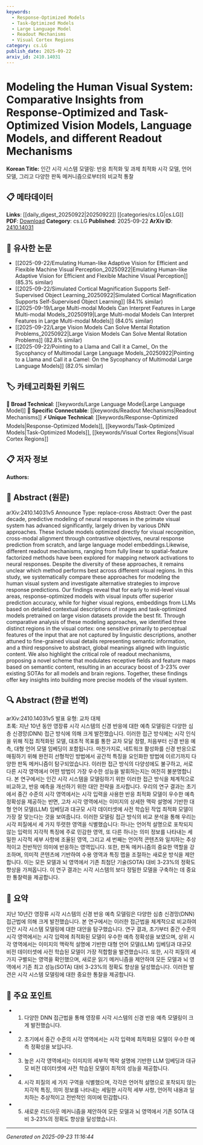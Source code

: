 ```yaml
---
keywords:
  - Response-Optimized Models
  - Task-Optimized Models
  - Large Language Model
  - Readout Mechanisms
  - Visual Cortex Regions
category: cs.LG
publish_date: 2025-09-22
arxiv_id: 2410.14031
---
```


<!-- KEYWORD_LINKING_METADATA:
{
  "processed_timestamp": "2025-09-23T11:16:44.864788",
  "vocabulary_version": "1.0",
  "selected_keywords": [
    "Response-Optimized Models",
    "Task-Optimized Models",
    "Large Language Model",
    "Readout Mechanisms",
    "Visual Cortex Regions"
  ],
  "rejected_keywords": [],
  "similarity_scores": {
    "Response-Optimized Models": 0.75,
    "Task-Optimized Models": 0.77,
    "Large Language Model": 0.8,
    "Readout Mechanisms": 0.79,
    "Visual Cortex Regions": 0.78
  },
  "extraction_method": "AI_prompt_based",
  "budget_applied": true,
  "candidates_json": {
    "candidates": [
      {
        "surface": "response-optimized models",
        "canonical": "Response-Optimized Models",
        "aliases": [
          "response-optimized vision models"
        ],
        "category": "unique_technical",
        "rationale": "This term is specific to the study's focus on optimizing models for neural response prediction, offering a unique perspective on model evaluation.",
        "novelty_score": 0.65,
        "connectivity_score": 0.7,
        "specificity_score": 0.8,
        "link_intent_score": 0.75
      },
      {
        "surface": "task-optimized models",
        "canonical": "Task-Optimized Models",
        "aliases": [
          "task-optimized vision models"
        ],
        "category": "unique_technical",
        "rationale": "This term highlights models optimized for specific tasks, providing insights into performance across different visual regions.",
        "novelty_score": 0.68,
        "connectivity_score": 0.72,
        "specificity_score": 0.78,
        "link_intent_score": 0.77
      },
      {
        "surface": "Large Language Model",
        "canonical": "Large Language Model",
        "aliases": [
          "LLM"
        ],
        "category": "broad_technical",
        "rationale": "LLMs are crucial for understanding the integration of linguistic and visual information in neural response predictions.",
        "novelty_score": 0.5,
        "connectivity_score": 0.85,
        "specificity_score": 0.7,
        "link_intent_score": 0.8
      },
      {
        "surface": "readout mechanisms",
        "canonical": "Readout Mechanisms",
        "aliases": [
          "readout methods"
        ],
        "category": "specific_connectable",
        "rationale": "Understanding different readout mechanisms is key to mapping network activations to neural responses effectively.",
        "novelty_score": 0.6,
        "connectivity_score": 0.78,
        "specificity_score": 0.75,
        "link_intent_score": 0.79
      },
      {
        "surface": "visual cortex regions",
        "canonical": "Visual Cortex Regions",
        "aliases": [
          "visual regions"
        ],
        "category": "unique_technical",
        "rationale": "Identifying distinct regions in the visual cortex is essential for tailoring models to specific neural response characteristics.",
        "novelty_score": 0.7,
        "connectivity_score": 0.65,
        "specificity_score": 0.82,
        "link_intent_score": 0.78
      }
    ],
    "ban_list_suggestions": [
      "neural responses",
      "visual system",
      "modeling approaches"
    ]
  },
  "decisions": [
    {
      "candidate_surface": "response-optimized models",
      "resolved_canonical": "Response-Optimized Models",
      "decision": "linked",
      "scores": {
        "novelty": 0.65,
        "connectivity": 0.7,
        "specificity": 0.8,
        "link_intent": 0.75
      }
    },
    {
      "candidate_surface": "task-optimized models",
      "resolved_canonical": "Task-Optimized Models",
      "decision": "linked",
      "scores": {
        "novelty": 0.68,
        "connectivity": 0.72,
        "specificity": 0.78,
        "link_intent": 0.77
      }
    },
    {
      "candidate_surface": "Large Language Model",
      "resolved_canonical": "Large Language Model",
      "decision": "linked",
      "scores": {
        "novelty": 0.5,
        "connectivity": 0.85,
        "specificity": 0.7,
        "link_intent": 0.8
      }
    },
    {
      "candidate_surface": "readout mechanisms",
      "resolved_canonical": "Readout Mechanisms",
      "decision": "linked",
      "scores": {
        "novelty": 0.6,
        "connectivity": 0.78,
        "specificity": 0.75,
        "link_intent": 0.79
      }
    },
    {
      "candidate_surface": "visual cortex regions",
      "resolved_canonical": "Visual Cortex Regions",
      "decision": "linked",
      "scores": {
        "novelty": 0.7,
        "connectivity": 0.65,
        "specificity": 0.82,
        "link_intent": 0.78
      }
    }
  ]
}
-->

# Modeling the Human Visual System: Comparative Insights from Response-Optimized and Task-Optimized Vision Models, Language Models, and different Readout Mechanisms

**Korean Title:** 인간 시각 시스템 모델링: 반응 최적화 및 과제 최적화 시각 모델, 언어 모델, 그리고 다양한 판독 메커니즘으로부터의 비교적 통찰

## 📋 메타데이터

**Links**: [[daily_digest_20250922|20250922]] [[categories/cs.LG|cs.LG]]
**PDF**: [Download](https://arxiv.org/pdf/2410.14031.pdf)
**Category**: cs.LG
**Published**: 2025-09-22
**ArXiv ID**: [2410.14031](https://arxiv.org/abs/2410.14031)

## 🔗 유사한 논문
- [[2025-09-22/Emulating Human-like Adaptive Vision for Efficient and Flexible Machine Visual Perception_20250922|Emulating Human-like Adaptive Vision for Efficient and Flexible Machine Visual Perception]] (85.3% similar)
- [[2025-09-22/Simulated Cortical Magnification Supports Self-Supervised Object Learning_20250922|Simulated Cortical Magnification Supports Self-Supervised Object Learning]] (84.1% similar)
- [[2025-09-19/Large Multi-modal Models Can Interpret Features in Large Multi-modal Models_20250919|Large Multi-modal Models Can Interpret Features in Large Multi-modal Models]] (84.0% similar)
- [[2025-09-22/Large Vision Models Can Solve Mental Rotation Problems_20250922|Large Vision Models Can Solve Mental Rotation Problems]] (82.8% similar)
- [[2025-09-22/Pointing to a Llama and Call it a Camel_ On the Sycophancy of Multimodal Large Language Models_20250922|Pointing to a Llama and Call it a Camel: On the Sycophancy of Multimodal Large Language Models]] (82.0% similar)

## 🏷️ 카테고리화된 키워드
**🧠 Broad Technical**: [[keywords/Large Language Model|Large Language Model]]
**🔗 Specific Connectable**: [[keywords/Readout Mechanisms|Readout Mechanisms]]
**⚡ Unique Technical**: [[keywords/Response-Optimized Models|Response-Optimized Models]], [[keywords/Task-Optimized Models|Task-Optimized Models]], [[keywords/Visual Cortex Regions|Visual Cortex Regions]]

## 📋 저자 정보

**Authors:** 

## 📄 Abstract (원문)

arXiv:2410.14031v5 Announce Type: replace-cross 
Abstract: Over the past decade, predictive modeling of neural responses in the primate visual system has advanced significantly, largely driven by various DNN approaches. These include models optimized directly for visual recognition, cross-modal alignment through contrastive objectives, neural response prediction from scratch, and large language model embeddings.Likewise, different readout mechanisms, ranging from fully linear to spatial-feature factorized methods have been explored for mapping network activations to neural responses. Despite the diversity of these approaches, it remains unclear which method performs best across different visual regions. In this study, we systematically compare these approaches for modeling the human visual system and investigate alternative strategies to improve response predictions. Our findings reveal that for early to mid-level visual areas, response-optimized models with visual inputs offer superior prediction accuracy, while for higher visual regions, embeddings from LLMs based on detailed contextual descriptions of images and task-optimized models pretrained on large vision datasets provide the best fit. Through comparative analysis of these modeling approaches, we identified three distinct regions in the visual cortex: one sensitive primarily to perceptual features of the input that are not captured by linguistic descriptions, another attuned to fine-grained visual details representing semantic information, and a third responsive to abstract, global meanings aligned with linguistic content. We also highlight the critical role of readout mechanisms, proposing a novel scheme that modulates receptive fields and feature maps based on semantic content, resulting in an accuracy boost of 3-23% over existing SOTAs for all models and brain regions. Together, these findings offer key insights into building more precise models of the visual system.

## 🔍 Abstract (한글 번역)

arXiv:2410.14031v5 발표 유형: 교차 대체  
초록: 지난 10년 동안 영장류 시각 시스템의 신경 반응에 대한 예측 모델링은 다양한 심층 신경망(DNN) 접근 방식에 의해 크게 발전했습니다. 이러한 접근 방식에는 시각 인식을 위해 직접 최적화된 모델, 대조적 목표를 통한 교차 모달 정렬, 처음부터 신경 반응 예측, 대형 언어 모델 임베딩이 포함됩니다. 마찬가지로, 네트워크 활성화를 신경 반응으로 매핑하기 위해 완전히 선형적인 방법에서 공간적 특징을 요인화한 방법에 이르기까지 다양한 판독 메커니즘이 탐구되었습니다. 이러한 접근 방식의 다양성에도 불구하고, 서로 다른 시각 영역에서 어떤 방법이 가장 우수한 성능을 발휘하는지는 여전히 불분명합니다. 본 연구에서는 인간 시각 시스템을 모델링하기 위한 이러한 접근 방식을 체계적으로 비교하고, 반응 예측을 개선하기 위한 대안 전략을 조사합니다. 우리의 연구 결과는 초기에서 중간 수준의 시각 영역에서는 시각 입력을 사용한 반응 최적화 모델이 우수한 예측 정확성을 제공하는 반면, 고차 시각 영역에서는 이미지의 상세한 맥락 설명에 기반한 대형 언어 모델(LLM) 임베딩과 대규모 시각 데이터셋에 사전 학습된 작업 최적화 모델이 가장 잘 맞는다는 것을 보여줍니다. 이러한 모델링 접근 방식의 비교 분석을 통해 우리는 시각 피질에서 세 가지 뚜렷한 영역을 식별했습니다: 하나는 언어적 설명으로 포착되지 않는 입력의 지각적 특징에 주로 민감한 영역, 또 다른 하나는 의미 정보를 나타내는 세밀한 시각적 세부 사항에 조율된 영역, 그리고 세 번째는 언어적 콘텐츠와 일치하는 추상적이고 전반적인 의미에 반응하는 영역입니다. 또한, 판독 메커니즘의 중요한 역할을 강조하며, 의미적 콘텐츠에 기반하여 수용 영역과 특징 맵을 조절하는 새로운 방식을 제안합니다. 이는 모든 모델과 뇌 영역에서 기존 최첨단 기술(SOTA) 대비 3-23%의 정확도 향상을 가져옵니다. 이 연구 결과는 시각 시스템의 보다 정밀한 모델을 구축하는 데 중요한 통찰력을 제공합니다.

## 📝 요약

지난 10년간 영장류 시각 시스템의 신경 반응 예측 모델링은 다양한 심층 신경망(DNN) 접근법에 의해 크게 발전했습니다. 본 연구에서는 이러한 접근법을 체계적으로 비교하여 인간 시각 시스템 모델링에 대한 대안을 탐구했습니다. 연구 결과, 초기부터 중간 수준의 시각 영역에서는 시각 입력에 최적화된 모델이 우수한 예측 정확성을 보였으며, 상위 시각 영역에서는 이미지의 맥락적 설명에 기반한 대형 언어 모델(LLM) 임베딩과 대규모 비전 데이터셋에 사전 학습된 모델이 가장 적합함을 발견했습니다. 또한, 시각 피질의 세 가지 구별되는 영역을 확인했으며, 새로운 읽기 메커니즘을 제안하여 모든 모델과 뇌 영역에서 기존 최고 성능(SOTA) 대비 3-23%의 정확도 향상을 달성했습니다. 이러한 발견은 시각 시스템 모델링에 대한 중요한 통찰을 제공합니다.

## 🎯 주요 포인트

- 1. 다양한 DNN 접근법을 통해 영장류 시각 시스템의 신경 반응 예측 모델링이 크게 발전했습니다.
- 2. 초기에서 중간 수준의 시각 영역에서는 시각 입력에 최적화된 모델이 우수한 예측 정확성을 보입니다.
- 3. 높은 시각 영역에서는 이미지의 세부적 맥락 설명에 기반한 LLM 임베딩과 대규모 비전 데이터셋에 사전 학습된 모델이 최적의 성능을 제공합니다.
- 4. 시각 피질의 세 가지 구역을 식별했으며, 각각은 언어적 설명으로 포착되지 않는 지각적 특징, 의미 정보를 나타내는 세밀한 시각적 세부 사항, 언어적 내용과 일치하는 추상적이고 전반적인 의미에 민감합니다.
- 5. 새로운 리드아웃 메커니즘을 제안하여 모든 모델과 뇌 영역에서 기존 SOTA 대비 3-23%의 정확도 향상을 달성했습니다.


---

*Generated on 2025-09-23 11:16:44*